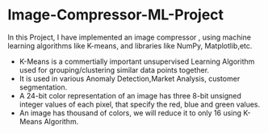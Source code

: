 # Image-Compressor-ML-Project
In this Project, I have implemented an image compressor , using machine learning algorithms like K-means, and libraries like NumPy, Matplotlib,etc.
* K-Means is a commertially important unsupervised Learning Algorithm used for grouping/clustering similar data points together. 
* It is used in various Anomaly Detection,Market Analysis, customer segmentation.
* A 24-bit color representation of an image has three 8-bit unsigned integer values of each pixel, that specify the red, blue and green values.
* An image has thousand of colors, we will reduce it to only 16 using K-Means Algorithm.
